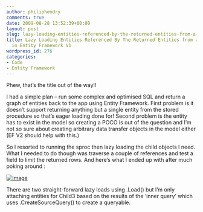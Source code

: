 ```yaml
---
author: philiphendry
comments: true
date: 2009-08-28 13:52:39+00:00
layout: post
slug: lazy-loading-entities-referenced-by-the-returned-entities-from-a-stored-procedure-in-entity-framework-v1
title: Lazy Loading Entities Referenced By The Returned Entities from a Stored Procedure
  in Entity Framework V1
wordpress_id: 276
categories:
- Code
- Entity Framework
---
```


Phew, that’s the title out of the way!!

 

I had a simple plan – run some complex and optimised SQL and return a graph of entities back to the app using Entity Framework. First problem is it doesn’t support returning anything but a single entity from the stored procedure so that’s eager loading done for! Second problem is the entity has to exist in the model so creating a POCO is out of the question and I’m not so sure about creating arbitrary data transfer objects in the model either (EF V2 should help with this.)

 

So I resorted to running the sproc then lazy loading the child objects I need. What I needed to do though was traverse a couple of references and test a field to limit the returned rows. And here’s what I ended up with after much poking around :

 

[![image](http://philiphendry.files.wordpress.com/2009/08/image_thumb8.png)](http://philiphendry.files.wordpress.com/2009/08/image8.png)

 

There are two straight-forward lazy loads using .Load() but I’m only attaching entities for Child3 based on the results of the ‘inner query’ which uses .CreateSourceQuery() to create a queryable.
